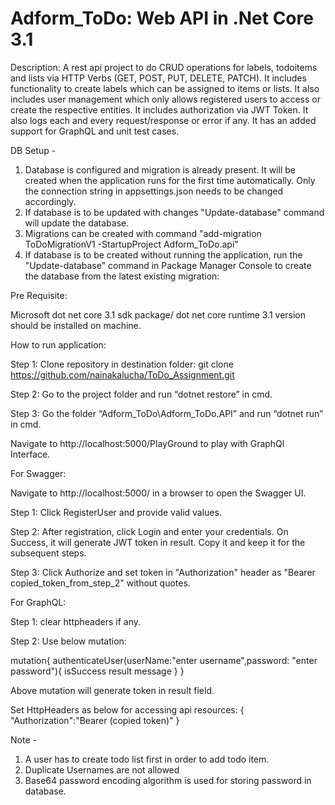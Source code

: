 # Adform_ToDo: Web API in .Net Core 3.1

Description: A rest api project to do CRUD operations for labels, todoitems and lists via HTTP Verbs (GET, POST, PUT, DELETE, PATCH). It includes functionality to create labels which can be assigned to items or lists. It also includes user management which only allows registered users to access or create the respective entities. It includes authorization via JWT Token. It also logs each and every request/response or error if any. It has an added support for GraphQL and unit test cases.

DB Setup -

1. Database is configured and migration is already present. It will be created when the application runs for the first time automatically. Only the connection string in appsettings.json needs to be changed accordingly.
2. If database is to be updated with changes "Update-database" command will update the database.
3. Migrations can be created with command "add-migration ToDoMigrationV1 -StartupProject Adform_ToDo.api"
4. If database is to be created without running the application, run the "Update-database" command in Package Manager Console to create the database from the latest existing migration:

Pre Requisite:

Microsoft dot net core 3.1 sdk package/ dot net core runtime 3.1 version should be installed on machine.

How to run application:

Step 1: Clone repository in destination folder: git clone https://github.com/nainakalucha/ToDo_Assignment.git

Step 2: Go to the project folder and run “dotnet restore” in cmd.

Step 3: Go the folder “Adform_ToDo\Adform_ToDo.API” and run “dotnet run” in cmd.

Navigate to http://localhost:5000/PlayGround to play with GraphQl Interface.


For Swagger:

Navigate to http://localhost:5000/ in a browser to open the Swagger UI.

Step 1: Click RegisterUser and provide valid values.

Step 2:	After registration, click Login and enter your credentials. On Success, it will generate JWT token in result. Copy it and keep it for the subsequent steps.

Step 3: Click Authorize and set token in "Authorization" header as "Bearer copied_token_from_step_2" without quotes.

For GraphQL:

Step 1: clear httpheaders if any.

Step 2: Use below mutation:

mutation{
  authenticateUser(userName:"enter username",password: "enter password"){
    isSuccess
    result
    message
  }
}

Above mutation will generate token in result field.

Set HttpHeaders as below for accessing api resources:
{
  "Authorization":"Bearer (copied token)"
}

Note - 
1. A user has to create todo list first in order to add todo item. 
2. Duplicate Usernames are not allowed
3. Base64 password encoding algorithm is used for storing password in database.
